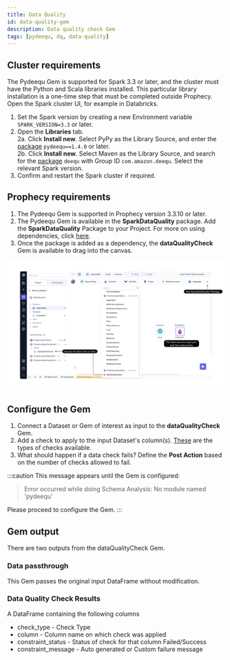 ```yaml
---
title: Data Quality
id: data-quality-gem
description: Data quality check Gem
tags: [pydeequ, dq, data-quality]
---
```


## Cluster requirements

The Pydeequ Gem is supported for Spark 3.3 or later, and the cluster must have the Python and Scala libraries installed.
This particular library installation is a one-time step that must be completed outside Prophecy. Open the Spark cluster UI, for example in Databricks.

1. Set the Spark version by creating a new Environment variable `SPARK_VERSION=3.3` or later.
2. Open the **Libraries** tab.  
   2a. Click **Install new**. Select PyPy as the Library Source, and enter the [package](https://pypi.org/project/pydeequ/#:~:text=1.8%2B%2C%20we%20now%20officially%20support%20Spark3%20!) `pydeequ==1.4.0` or later.  
   2b. Click **Install new**. Select Maven as the Library Source, and search for the [package](https://mvnrepository.com/artifact/com.amazon.deequ/deequ) `deequ` with Group ID `com.amazon.deequ`. Select the relevant Spark version.
3. Confirm and restart the Spark cluster if required.

## Prophecy requirements

1. The Pydeequ Gem is supported in Prophecy version 3.3.10 or later.
2. The Pydeequ Gem is available in the **SparkDataQuality** package. Add the **SparkDataQuality** Package to your Project. For more on using dependencies, click [here](/docs/package-hub/package-hub.md#use-a-package).
3. Once the package is added as a dependency, the **dataQualityCheck** Gem is available to drag into the canvas.

![img](./../img/data_quality_1_create.png)

## Configure the Gem

1. Connect a Dataset or Gem of interest as input to the **dataQualityCheck** Gem.
2. Add a check to apply to the input Dataset's column(s). [These](./checks.md) are the types of checks available.
3. What should happen if a data check fails? Define the **Post Action** based on the number of checks allowed to fail.

:::caution
This message appears until the Gem is configured:

> Error occurred while doing Schema Analysis: No module named 'pydeequ'

Please proceed to configure the Gem.
:::

## Gem output

There are two outputs from the dataQualityCheck Gem.

### Data passthrough

This Gem passes the original input DataFrame without modification.

### Data Quality Check Results

A DataFrame containing the following columns

- check_type - Check Type
- column - Column name on which check was applied
- constraint_status - Status of check for that column Failed/Success
- constraint_message - Auto generated or Custom failure message

